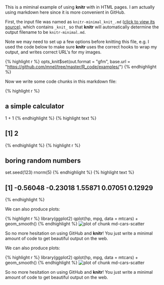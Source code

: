 This is a miminal example of using **knitr** with in HTML pages. I am actually using markdown here since it is more convenient in GitHub.

First, the input file was named as `knitr-minimal_knit_.md` ([click to view its source](https://github.com/mnel/R_code/master/examples/knitr-minimal_knit_.md)), which contains `_knit_` so that **knitr** will automatically determine the output filename to be `knitr-minimal.md`. 

Note we may need to set up a few options before knitting this file, e.g. I used the code below to make sure **knitr** uses the correct hooks to wrap my output, and writes correct URL's for my images.

{% highlight r %}
opts_knit$set(out.format = "gfm", base.url = "https://github.com/mnel/tree/master/R_code/examples/")
{% endhighlight %}



Now we write some code chunks in this markdown file:

{% highlight r %}
## a simple calculator
1 + 1
{% endhighlight %}
{% highlight text %}
## [1] 2
{% endhighlight %}
{% highlight r %}
## boring random numbers
set.seed(123)
rnorm(5)
{% endhighlight %}
{% highlight text %}
## [1] -0.56048 -0.23018  1.55871  0.07051  0.12929
{% endhighlight %}



We can also produce plots:

{% highlight r %}
library(ggplot2)
qplot(hp, mpg, data = mtcars) + geom_smooth()
{% endhighlight %}
![plot of chunk md-cars-scatter](https://github.com/mnel/R_code/tree/master/examples/md-cars-scatter.png)


So no more hesitation on using GitHub and **knitr**! You just write a minimal amount of code to get beautiful output on the web.



We can also produce plots:

{% highlight r %}
library(ggplot2)
qplot(hp, mpg, data = mtcars) + geom_smooth()
{% endhighlight %}
![plot of chunk md-cars-scatter](https://github.com/mnel/R_code/tree/master/examples/md-cars-scatter.png)


So no more hesitation on using GitHub and **knitr**! You just write a minimal amount of code to get beautiful output on the web.
